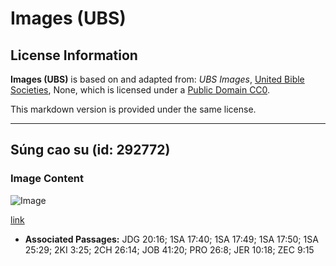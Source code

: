 # Images (UBS)

## License Information

**Images (UBS)** is based on and adapted from: _UBS Images_, [United Bible Societies](https://unitedbiblesocieties.org/), None, which is licensed under a [Public Domain CC0](https://creativecommons.org/public-domain/cc0/).

This markdown version is provided under the same license.



--------------------------------

## Súng cao su (id: 292772)

### Image Content

![Image](https://cdn.aquifer.bible/aquifer-content/resources/Media/WEB-0380_slings_en.jpg)

[link](https://cdn.aquifer.bible/aquifer-content/resources/Media/WEB-0380_slings_en.jpg)

* **Associated Passages:** JDG 20:16; 1SA 17:40; 1SA 17:49; 1SA 17:50; 1SA 25:29; 2KI 3:25; 2CH 26:14; JOB 41:20; PRO 26:8; JER 10:18; ZEC 9:15

